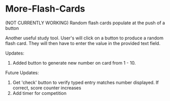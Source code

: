 # More-Flash-Cards

(NOT CURRENTLY WORKING)
Random flash cards populate at the push of a button

Another useful study tool. User's will click on a button to produce a random flash card. They will then have to enter the value in the provided text field.

Updates:
1. Added button to generate new number on card from 1 - 10.

Future Updates:
1. Get 'check' button to verify typed entry matches number displayed. If correct, score counter increases
2. Add timer for competition
